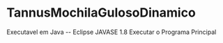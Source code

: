 # TannusMochilaGulosoDinamico



Executavel em Java -- Eclipse JAVASE 1.8
Executar o Programa Principal 
